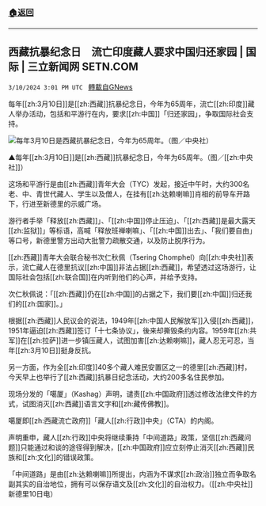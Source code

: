 ###  [:house:返回](README.md)
---


## 西藏抗暴纪念日　流亡印度藏人要求中国归还家园 | 国际 | 三立新闻网  SETN.COM
`3/10/2024 3:01 PM UTC ` [轉載自GNews](https://gnews.org/articles/2382015)

每年[[zh:3月10日]]是[[zh:西藏]]抗暴纪念日，今年为65周年，流亡[[zh:印度]]藏人举办活动，包括和平游行在内，要求[[zh:中国]]「归还家园」，争取国际社会支持。

![每年3月10日是西藏抗暴纪念日，今年为65周年。（图／中央社）](https://attach.setn.com/newsimages/2024/03/10/4562706-PH.jpg "每年3月10日是西藏抗暴纪念日，今年为65周年。（图／中央社）")

▲每年[[zh:3月10日]]是[[zh:西藏]]抗暴纪念日，今年为65周年。（图／[[zh:中央社]]）

这场和平游行是由[[zh:西藏]]青年大会（TYC）发起，接近中午时，大约300名老、中、青世代藏人、学生以及僧人，在挂有[[zh:达赖喇嘛]]肖相的前导车开路下，行进至新德里的示威广场。

游行者手举「释放[[zh:西藏]]」、「[[zh:中国]]停止压迫」、「[[zh:西藏]]是最大露天[[zh:监狱]]」等标语，高喊「释放班禅喇嘛」、「[[zh:中国]]出去」、「我们要自由」等口号，新德里警方出动大批警力疏散交通，以及防止脱序行为。

[[zh:西藏]]青年大会联合秘书次仁秋佩（Tsering Chomphel）向[[zh:中央社]]表示，流亡藏人在德里抗议[[zh:中国]]非法占据[[zh:西藏]]，希望透过这场游行，让国际社会包括[[zh:联合国]]在内听到他们的心声，并给予支持。

次仁秋佩说：「[[zh:西藏]]仍在[[zh:中国]]的占据之下，我们要[[zh:中国]]归还我们的[[zh:国家]]。」

根据[[zh:西藏]]人民议会的说法，1949年[[zh:中国人民解放军]]入侵[[zh:西藏]]，1951年逼迫[[zh:西藏]]签订「十七条协议」，後来却撕毁条约内容。1959年[[zh:共军]]在[[zh:拉萨]]进一步镇压藏人，试图加害[[zh:达赖喇嘛]]，藏人忍无可忍，当年[[zh:3月10日]]挺身反抗。

另一方面，作为全[[zh:印度]]40多个藏人难民安置区之一的德里[[zh:西藏]]村，今天早上也举行了[[zh:西藏]]抗暴日纪念活动，大约200多名住民参加。

现场分发的「噶厦」（Kashag）声明，谴责[[zh:中国政府]]透过修改法律文件的方式，试图消灭[[zh:西藏]]语言文字和[[zh:藏传佛教]]。

噶厦即[[zh:西藏流亡政府]]「藏人[[zh:行政]]中央」（CTA）的内阁。

声明重申，藏人[[zh:行政]]中央将继续秉持「中间道路」政策，坚信[[zh:西藏问题]]只能通过和谈的途径得到解决，[[zh:中国政府]]应立刻停止消灭[[zh:西藏]]民族和[[zh:文化]]的错误政策。

「中间道路」是由[[zh:达赖喇嘛]]所提出，内涵为不谋求[[zh:政治]]独立而争取名副其实的自治地位，拥有可以保存语文及[[zh:文化]]的自治权力。（[[zh:中央社]]新德里10日电）
